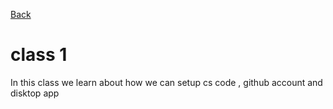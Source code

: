 [Back](../README.md)
# class 1
In this class we learn about how we can setup cs code , github account and disktop app  
